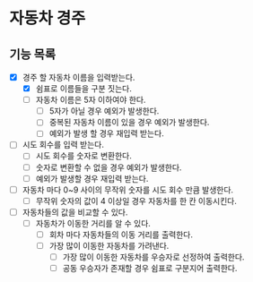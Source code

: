 # 자동차 경주

## 기능 목록

- [x] 경주 할 자동차 이름을 입력받는다.
    - [x] 쉼표로 이름들을 구분 짓는다.
    - [ ] 자동차 이름은 5자 이하여야 한다.
        - [ ] 5자가 아닐 경우 예외가 발생한다.
        - [ ] 중복된 자동차 이름이 있을 경우 예외가 발생한다.
        - [ ] 예외가 발생 할 경우 재입력 받는다.
- [ ] 시도 회수를 입력 받는다.
    - [ ] 시도 회수를 숫자로 변환한다.
    - [ ] 숫자로 변환할 수 없을 경우 예외가 발생한다.
    - [ ] 예외가 발생할 경우 재입력 받는다.
- [ ] 자동차 마다 0~9 사이의 무작위 숫자를 시도 회수 만큼 발생한다.
    - [ ] 무작위 숫자의 값이 4 이상일 경우 자동차를 한 칸 이동시킨다.
- [ ] 자동차들의 값을 비교할 수 있다.
    - [ ] 자동차가 이동한 거리를 알 수 있다.
        - [ ] 회차 마다 자동차들의 이동 거리를 출력한다.
        - [ ] 가장 많이 이동한 자동차를 가려낸다.
            - [ ] 가장 많이 이동한 자동차를 우승자로 선정하여 출력한다.
            - [ ] 공동 우승자가 존재할 경우 쉼표로 구분지어 출력한다.